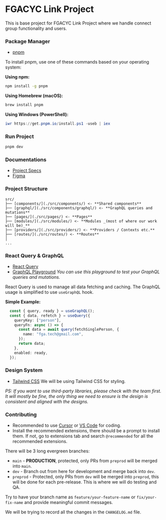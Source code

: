 # FGACYC Link Project

This is base project for FGACYC Link Project where we handle connect group functionality and users.

### Package Manager

- [pnpm](https://pnpm.io/installation)

To install pnpm, use one of these commands based on your operating system:

**Using npm:**
```bash
npm install -g pnpm
```

**Using Homebrew (macOS):**
```bash
brew install pnpm
```

**Using Windows (PowerShell):**
```powershell
iwr https://get.pnpm.io/install.ps1 -useb | iex
```

### Run Project

```bash
pnpm dev
```

### Documentations

- [Project Specs](https://docs.google.com/document/d/1MMZ08RJsG-2SiCgW0y-vSbHEX0P1tGy6IyCyHxQlA9Q/edit?tab=t.0#heading=h.k045dnqx8f31)
- [Figma](https://www.figma.com/design/SgeqYpNEDRt21xTYfDjl85/FGA-MobileApp-Connect)


### Project Structure

```
src/
├── [components/](./src/components/) <- **Shared components**
├── [graphql/](./src/components/graphql/) <- **GraphQL queries and mutations**
├── [pages/](./src/pages/) <- **Pages**
├── [modules/](./src/modules/) <- **Modules _(most of where our work will be)_**
├── [providers/](./src/providers/) <- **Providers / Contexts etc.**
├── [routes/](./src/routes/) <- **Routes**
│
...
```

### React Query & GraphQL

- [React Query](https://tanstack.com/query)
- [GraphQL Playground](https://graphql-playground.development.fgacyc.com/)
_You can use this playground to test your GraphQL queries and mutations._

React Query is used to manage all data fetching and caching.
The GraphQL usage is simplified to use `useGraphQL` hook.

**Simple Example:**
```typescript
  const { query, ready } = useGraphQL();
  const { data, refetch } = useQuery({
    queryKey: ["person"],
    queryFn: async () => {
      const data = await query(fetchSinglePerson, {
        name: "fga.tech@gmail.com",
      });
      return data;
    },
    enabled: ready,
  });
```

### Design System

- [Tailwind CSS](https://tailwindcss.com/) 
We will be using Tailwind CSS for styling.

_PS: If you want to use third-party libraries, please check with the team first. It will mostly be fine, the only thing we need to ensure is the design is consistent and aligned with the designs._

### Contributing

- Recommended to use [Cursor](https://www.cursor.com/) or [VS Code](https://code.visualstudio.com/) for coding.
- Install the recommended extensions, there should be a prompt to install them.
  If not, go to extensions tab and search `@recommended` for all the recommended extensions.

There will be 3 long evergreen branches:
- `main` - **PRODUCTION**, protected, only PRs from `preprod` will be merged into `main`.
- `dev` - Branch out from here for development and merge back into `dev`.
- `preprod` - Protected, only PRs from `dev` will be merged into `preprod`, this will be done for each pre-release. This is where we will do testing and QA.

Try to have your branch name as `feature/your-feature-name` or `fix/your-fix-name` and provide meaningful commit messages.

We will be trying to record all the changes in the `CHANGELOG.md` file.